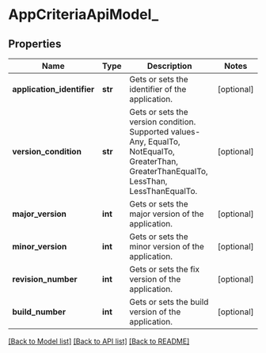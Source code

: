 # AppCriteriaApiModel_

## Properties
Name | Type | Description | Notes
------------ | ------------- | ------------- | -------------
**application_identifier** | **str** | Gets or sets the identifier of the application. | [optional] 
**version_condition** | **str** | Gets or sets the version condition. Supported values- Any, EqualTo, NotEqualTo, GreaterThan, GreaterThanEqualTo, LessThan, LessThanEqualTo. | [optional] 
**major_version** | **int** | Gets or sets the major version of the application. | [optional] 
**minor_version** | **int** | Gets or sets the minor version of the application. | [optional] 
**revision_number** | **int** | Gets or sets the fix version of the application. | [optional] 
**build_number** | **int** | Gets or sets the build version of the application. | [optional] 

[[Back to Model list]](../README.md#documentation-for-models) [[Back to API list]](../README.md#documentation-for-api-endpoints) [[Back to README]](../README.md)


